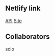 ## Netlify link
[API](https://project-happy-thoughts-api-sw6f.onrender.com/)
[Site](https://happyhappenings.netlify.app/)

## Collaborators
solo
